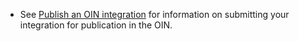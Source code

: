 * See [Publish an OIN integration](https://developer.okta.com/docs/guides/submit-app-overview/) for information on submitting your integration for publication in the OIN.